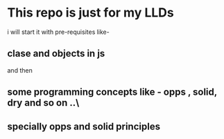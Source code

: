 # This repo is just for my LLDs

i will start it with pre-requisites 
like-
## clase and objects in js

and then 
## some programming concepts like - opps , solid, dry and so on ..\
## specially opps and solid principles